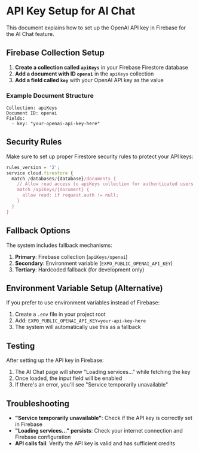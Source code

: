 # API Key Setup for AI Chat

This document explains how to set up the OpenAI API key in Firebase for the AI Chat feature.

## Firebase Collection Setup

1. **Create a collection called `apiKeys`** in your Firebase Firestore database
2. **Add a document with ID `openai`** in the `apiKeys` collection
3. **Add a field called `key`** with your OpenAI API key as the value

### Example Document Structure

```
Collection: apiKeys
Document ID: openai
Fields:
  - key: "your-openai-api-key-here"
```

## Security Rules

Make sure to set up proper Firestore security rules to protect your API keys:

```javascript
rules_version = '2';
service cloud.firestore {
  match /databases/{database}/documents {
    // Allow read access to apiKeys collection for authenticated users
    match /apiKeys/{document} {
      allow read: if request.auth != null;
    }
  }
}
```

## Fallback Options

The system includes fallback mechanisms:

1. **Primary**: Firebase collection (`apiKeys/openai`)
2. **Secondary**: Environment variable (`EXPO_PUBLIC_OPENAI_API_KEY`)
3. **Tertiary**: Hardcoded fallback (for development only)

## Environment Variable Setup (Alternative)

If you prefer to use environment variables instead of Firebase:

1. Create a `.env` file in your project root
2. Add: `EXPO_PUBLIC_OPENAI_API_KEY=your-api-key-here`
3. The system will automatically use this as a fallback

## Testing

After setting up the API key in Firebase:

1. The AI Chat page will show "Loading services..." while fetching the key
2. Once loaded, the input field will be enabled
3. If there's an error, you'll see "Service temporarily unavailable"

## Troubleshooting

- **"Service temporarily unavailable"**: Check if the API key is correctly set in Firebase
- **"Loading services..." persists**: Check your internet connection and Firebase configuration
- **API calls fail**: Verify the API key is valid and has sufficient credits
